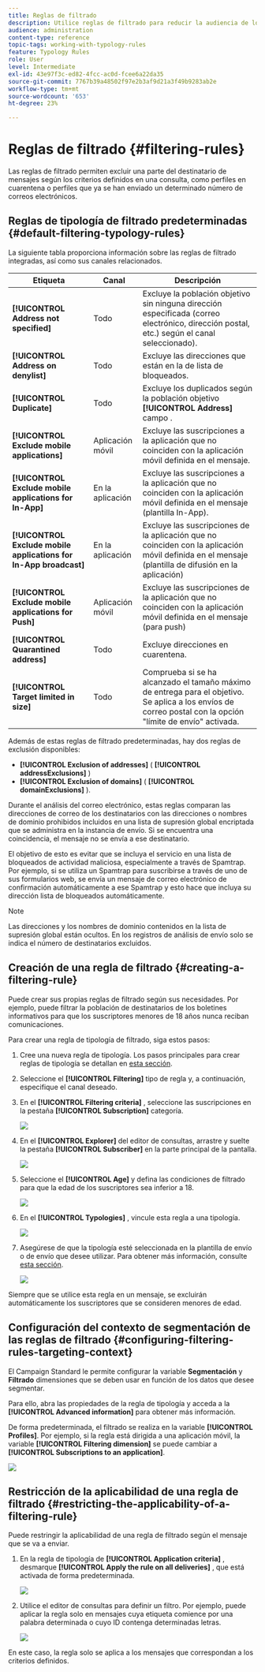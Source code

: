 ```yaml
---
title: Reglas de filtrado
description: Utilice reglas de filtrado para reducir la audiencia de los mensajes.
audience: administration
content-type: reference
topic-tags: working-with-typology-rules
feature: Typology Rules
role: User
level: Intermediate
exl-id: 43e97f3c-ed82-4fcc-ac0d-fcee6a22da35
source-git-commit: 7767b39a48502f97e2b3af9d21a3f49b9283ab2e
workflow-type: tm+mt
source-wordcount: '653'
ht-degree: 23%

---
```


# Reglas de filtrado {#filtering-rules}

Las reglas de filtrado permiten excluir una parte del destinatario de mensajes según los criterios definidos en una consulta, como perfiles en cuarentena o perfiles que ya se han enviado un determinado número de correos electrónicos.

## Reglas de tipología de filtrado predeterminadas {#default-filtering-typology-rules}

La siguiente tabla proporciona información sobre las reglas de filtrado integradas, así como sus canales relacionados.

| Etiqueta | Canal | Descripción |
| ---------|----------|---------|
| **[!UICONTROL Address not specified]** | Todo | Excluye la población objetivo sin ninguna dirección especificada (correo electrónico, dirección postal, etc.) según el canal seleccionado). |
| **[!UICONTROL Address on denylist]** | Todo | Excluye las direcciones que están en la  de lista de bloqueados. |
| **[!UICONTROL Duplicate]** | Todo | Excluye los duplicados según la población objetivo **[!UICONTROL Address]** campo . |
| **[!UICONTROL Exclude mobile applications]** | Aplicación móvil | Excluye las suscripciones a la aplicación que no coinciden con la aplicación móvil definida en el mensaje. |
| **[!UICONTROL Exclude mobile applications for In-App]** | En la aplicación | Excluye las suscripciones a la aplicación que no coinciden con la aplicación móvil definida en el mensaje (plantilla In-App). |
| **[!UICONTROL Exclude mobile applications for In-App broadcast]** | En la aplicación | Excluye las suscripciones de la aplicación que no coinciden con la aplicación móvil definida en el mensaje (plantilla de difusión en la aplicación) |
| **[!UICONTROL Exclude mobile applications for Push]** | Aplicación móvil | Excluye las suscripciones de la aplicación que no coinciden con la aplicación móvil definida en el mensaje (para push) |
| **[!UICONTROL Quarantined address]** | Todo | Excluye direcciones en cuarentena. |
| **[!UICONTROL Target limited in size]** | Todo | Comprueba si se ha alcanzado el tamaño máximo de entrega para el objetivo. Se aplica a los envíos de correo postal con la opción &quot;límite de envío&quot; activada. |

Además de estas reglas de filtrado predeterminadas, hay dos reglas de exclusión disponibles:

* **[!UICONTROL Exclusion of addresses]** ( **[!UICONTROL addressExclusions]** )
* **[!UICONTROL Exclusion of domains]** ( **[!UICONTROL domainExclusions]** ).

Durante el análisis del correo electrónico, estas reglas comparan las direcciones de correo de los destinatarios con las direcciones o nombres de dominio prohibidos incluidos en una lista de supresión global encriptada que se administra en la instancia de envío. Si se encuentra una coincidencia, el mensaje no se envía a ese destinatario.

El objetivo de esto es evitar que se incluya el servicio en una lista de bloqueados de actividad maliciosa, especialmente a través de Spamtrap. Por ejemplo, si se utiliza un Spamtrap para suscribirse a través de uno de sus formularios web, se envía un mensaje de correo electrónico de confirmación automáticamente a ese Spamtrap y esto hace que incluya su dirección lista de bloqueados automáticamente.

>[!NOTE]
>
>Las direcciones y los nombres de dominio contenidos en la lista de supresión global están ocultos. En los registros de análisis de envío solo se indica el número de destinatarios excluidos.

## Creación de una regla de filtrado {#creating-a-filtering-rule}

Puede crear sus propias reglas de filtrado según sus necesidades. Por ejemplo, puede filtrar la población de destinatarios de los boletines informativos para que los suscriptores menores de 18 años nunca reciban comunicaciones.

Para crear una regla de tipología de filtrado, siga estos pasos:

1. Cree una nueva regla de tipología. Los pasos principales para crear reglas de tipología se detallan en [esta sección](../../sending/using/managing-typology-rules.md).

1. Seleccione el **[!UICONTROL Filtering]** tipo de regla y, a continuación, especifique el canal deseado.

1. En el **[!UICONTROL Filtering criteria]** , seleccione las suscripciones en la pestaña **[!UICONTROL Subscription]** categoría.

   ![](assets/typology_create-rule-subscription.png)

1. En el **[!UICONTROL Explorer]** del editor de consultas, arrastre y suelte la pestaña **[!UICONTROL Subscriber]** en la parte principal de la pantalla.

   ![](assets/typology_create-rule-subscriber.png)

1. Seleccione el **[!UICONTROL Age]** y defina las condiciones de filtrado para que la edad de los suscriptores sea inferior a 18.

   ![](assets/typology_create-rule-age.png)

1. En el **[!UICONTROL Typologies]** , vincule esta regla a una tipología.

   ![](assets/typology_create-rule-typology.png)

1. Asegúrese de que la tipología esté seleccionada en la plantilla de envío o de envío que desee utilizar. Para obtener más información, consulte [esta sección](../../sending/using/managing-typologies.md#applying-typologies-to-messages).

   ![](assets/typology_template.png)

Siempre que se utilice esta regla en un mensaje, se excluirán automáticamente los suscriptores que se consideren menores de edad.

## Configuración del contexto de segmentación de las reglas de filtrado {#configuring-filtering-rules-targeting-context}

El Campaign Standard le permite configurar la variable  **Segmentación** y **Filtrado** dimensiones que se deben usar en función de los datos que desee segmentar.

Para ello, abra las propiedades de la regla de tipología y acceda a la **[!UICONTROL Advanced information]** para obtener más información.

De forma predeterminada, el filtrado se realiza en la variable **[!UICONTROL Profiles]**. Por ejemplo, si la regla está dirigida a una aplicación móvil, la variable **[!UICONTROL Filtering dimension]** se puede cambiar a **[!UICONTROL Subscriptions to an application]**.

![](assets/typology_rule-order_2.png)

## Restricción de la aplicabilidad de una regla de filtrado {#restricting-the-applicability-of-a-filtering-rule}

Puede restringir la aplicabilidad de una regla de filtrado según el mensaje que se va a enviar.

1. En la regla de tipología de **[!UICONTROL Application criteria]** , desmarque **[!UICONTROL Apply the rule on all deliveries]** , que está activada de forma predeterminada.

   ![](assets/typology_limit.png)

1. Utilice el editor de consultas para definir un filtro. Por ejemplo, puede aplicar la regla solo en mensajes cuya etiqueta comience por una palabra determinada o cuyo ID contenga determinadas letras.

   ![](assets/typology_limit-rule.png)

En este caso, la regla solo se aplica a los mensajes que correspondan a los criterios definidos.

